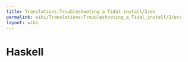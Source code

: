 ```yaml
---
title: Translations:Troubleshooting a Tidal install/2/en
permalink: wiki/Translations:Troubleshooting_a_Tidal_install/2/en/
layout: wiki
---
```


# Haskell
